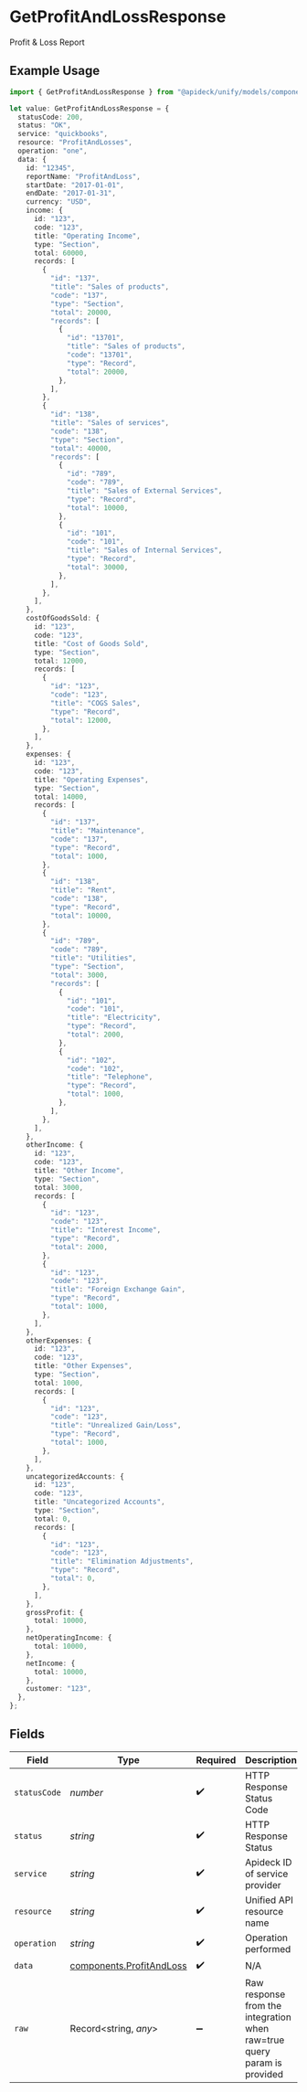 # GetProfitAndLossResponse

Profit & Loss Report

## Example Usage

```typescript
import { GetProfitAndLossResponse } from "@apideck/unify/models/components";

let value: GetProfitAndLossResponse = {
  statusCode: 200,
  status: "OK",
  service: "quickbooks",
  resource: "ProfitAndLosses",
  operation: "one",
  data: {
    id: "12345",
    reportName: "ProfitAndLoss",
    startDate: "2017-01-01",
    endDate: "2017-01-31",
    currency: "USD",
    income: {
      id: "123",
      code: "123",
      title: "Operating Income",
      type: "Section",
      total: 60000,
      records: [
        {
          "id": "137",
          "title": "Sales of products",
          "code": "137",
          "type": "Section",
          "total": 20000,
          "records": [
            {
              "id": "13701",
              "title": "Sales of products",
              "code": "13701",
              "type": "Record",
              "total": 20000,
            },
          ],
        },
        {
          "id": "138",
          "title": "Sales of services",
          "code": "138",
          "type": "Section",
          "total": 40000,
          "records": [
            {
              "id": "789",
              "code": "789",
              "title": "Sales of External Services",
              "type": "Record",
              "total": 10000,
            },
            {
              "id": "101",
              "code": "101",
              "title": "Sales of Internal Services",
              "type": "Record",
              "total": 30000,
            },
          ],
        },
      ],
    },
    costOfGoodsSold: {
      id: "123",
      code: "123",
      title: "Cost of Goods Sold",
      type: "Section",
      total: 12000,
      records: [
        {
          "id": "123",
          "code": "123",
          "title": "COGS Sales",
          "type": "Record",
          "total": 12000,
        },
      ],
    },
    expenses: {
      id: "123",
      code: "123",
      title: "Operating Expenses",
      type: "Section",
      total: 14000,
      records: [
        {
          "id": "137",
          "title": "Maintenance",
          "code": "137",
          "type": "Record",
          "total": 1000,
        },
        {
          "id": "138",
          "title": "Rent",
          "code": "138",
          "type": "Record",
          "total": 10000,
        },
        {
          "id": "789",
          "code": "789",
          "title": "Utilities",
          "type": "Section",
          "total": 3000,
          "records": [
            {
              "id": "101",
              "code": "101",
              "title": "Electricity",
              "type": "Record",
              "total": 2000,
            },
            {
              "id": "102",
              "code": "102",
              "title": "Telephone",
              "type": "Record",
              "total": 1000,
            },
          ],
        },
      ],
    },
    otherIncome: {
      id: "123",
      code: "123",
      title: "Other Income",
      type: "Section",
      total: 3000,
      records: [
        {
          "id": "123",
          "code": "123",
          "title": "Interest Income",
          "type": "Record",
          "total": 2000,
        },
        {
          "id": "123",
          "code": "123",
          "title": "Foreign Exchange Gain",
          "type": "Record",
          "total": 1000,
        },
      ],
    },
    otherExpenses: {
      id: "123",
      code: "123",
      title: "Other Expenses",
      type: "Section",
      total: 1000,
      records: [
        {
          "id": "123",
          "code": "123",
          "title": "Unrealized Gain/Loss",
          "type": "Record",
          "total": 1000,
        },
      ],
    },
    uncategorizedAccounts: {
      id: "123",
      code: "123",
      title: "Uncategorized Accounts",
      type: "Section",
      total: 0,
      records: [
        {
          "id": "123",
          "code": "123",
          "title": "Elimination Adjustments",
          "type": "Record",
          "total": 0,
        },
      ],
    },
    grossProfit: {
      total: 10000,
    },
    netOperatingIncome: {
      total: 10000,
    },
    netIncome: {
      total: 10000,
    },
    customer: "123",
  },
};
```

## Fields

| Field                                                                   | Type                                                                    | Required                                                                | Description                                                             | Example                                                                 |
| ----------------------------------------------------------------------- | ----------------------------------------------------------------------- | ----------------------------------------------------------------------- | ----------------------------------------------------------------------- | ----------------------------------------------------------------------- |
| `statusCode`                                                            | *number*                                                                | :heavy_check_mark:                                                      | HTTP Response Status Code                                               | 200                                                                     |
| `status`                                                                | *string*                                                                | :heavy_check_mark:                                                      | HTTP Response Status                                                    | OK                                                                      |
| `service`                                                               | *string*                                                                | :heavy_check_mark:                                                      | Apideck ID of service provider                                          | quickbooks                                                              |
| `resource`                                                              | *string*                                                                | :heavy_check_mark:                                                      | Unified API resource name                                               | ProfitAndLosses                                                         |
| `operation`                                                             | *string*                                                                | :heavy_check_mark:                                                      | Operation performed                                                     | one                                                                     |
| `data`                                                                  | [components.ProfitAndLoss](../../models/components/profitandloss.md)    | :heavy_check_mark:                                                      | N/A                                                                     |                                                                         |
| `raw`                                                                   | Record<string, *any*>                                                   | :heavy_minus_sign:                                                      | Raw response from the integration when raw=true query param is provided |                                                                         |